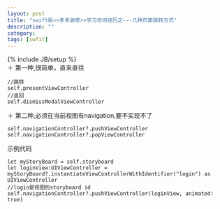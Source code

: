 ```yaml
---
layout: post
title: "swift版<<多多装修>>学习坎坷经历之---几种页面跳转方式"
description: ""
category:
tags: [swfit]
---
```

{% include JB/setup %}   
＋ 第一种,很简单，直来直往

```   
//跳转
self.presentViewController  
//返回
self.dismissModalViewController 
```   
＋ 第二种,必须在当前视图有navigation,要不实现不了   

```   
self.navigationController?.pushViewController  
self.navigationController?.popViewController 
```

示例代码   
   
```   
let myStoryBoard = self.storyboard     
let loginView:UIViewController = myStoryBoard?.instantiateViewControllerWithIdentifier("login") as UIViewController                   
//login是视图的storyboard id    
self.navigationController?.pushViewController(loginView, animated: true)    
```
